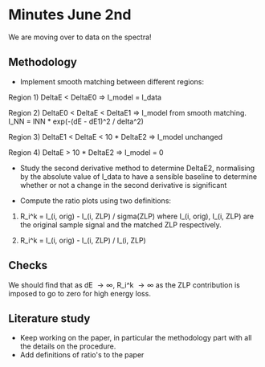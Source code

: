 # Minutes June 2nd

We are moving over to data on the spectra!

## Methodology 


* Implement smooth matching between different regions: 

Region 1) DeltaE < DeltaE0 => I_model = I_data

Region 2) DeltaE0 < DeltaE < DeltaE1 => I_model from smooth matching.
I_NN = INN * exp(-(dE - dE1)^2 / delta^2)

Region 3) DeltaE1 < DeltaE < 10 * DeltaE2 => I_model unchanged

Region 4) DeltaE > 10 * DeltaE2 => I_model = 0

* Study the second derivative method to determine DeltaE2, normalising by the absolute value of I_data to have a sensible baseline to determine whether or not a change in the second derivative is significant

* Compute the ratio plots using two definitions:

1. R_i^k = I_(i, orig) - I_(i, ZLP) / sigma(ZLP)
where I_(i, orig), I_(i, ZLP) are the original sample signal and the matched ZLP respectively.

2. R_i^k = I_(i, orig) - I_(i, ZLP) / I_(i, ZLP)


## Checks

We should find that as dE $\rightarrow \infty$, R_i^k $\rightarrow \infty$ as the ZLP contribution is imposed to go to zero for high energy loss. 

## Literature study

* Keep working on the paper, in particular the methodology part with all the details on the procedure.
* Add definitions of ratio's to the paper
